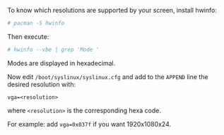 <!-- 
.. title: Syslinux: change bootup resolution
.. slug: syslinux-change-bootup-resolution
.. date: 2013-01-01T00:00:10+02:00
.. tags: archlinux, syslinux
.. link: 
.. description: 
.. type: text
-->

To know which resolutions are supported by your screen, install hwinfo:

```bash
# pacman -S hwinfo
```

Then execute:

```bash
# hwinfo --vbe | grep 'Mode '
```

Modes are displayed in hexadecimal.

Now edit `/boot/syslinux/syslinux.cfg` and add to the `APPEND` line the desired
resolution with:

```
vga=<resolution>
```

where `<resolution>` is the corresponding hexa code.

For example: add `vga=0x037f` if you want 1920x1080x24.
